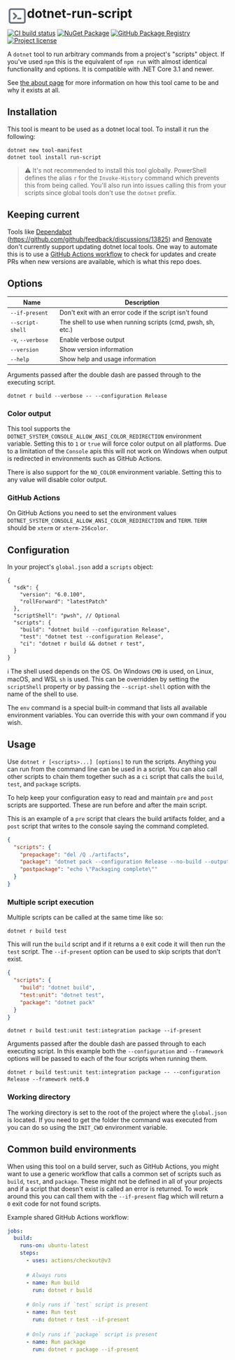 # <img src="assets/icon.svg" align="left" height="45"> dotnet-run-script

[![CI build status](https://github.com/xt0rted/dotnet-run-script/actions/workflows/ci.yml/badge.svg?branch=main)](https://github.com/xt0rted/dotnet-run-script/actions/workflows/ci.yml)
[![NuGet Package](https://img.shields.io/nuget/v/run-script?logo=nuget)](https://www.nuget.org/packages/run-script)
[![GitHub Package Registry](https://img.shields.io/badge/github-package_registry-yellow?logo=nuget)](https://nuget.pkg.github.com/xt0rted/index.json)
[![Project license](https://img.shields.io/github/license/xt0rted/dotnet-run-script)](LICENSE)

A `dotnet` tool to run arbitrary commands from a project's "scripts" object.
If you've used `npm` this is the equivalent of `npm run` with almost identical functionality and options.
It is compatible with .NET Core 3.1 and newer.

See [the about page](docs/README.md) for more information on how this tool came to be and why it exists at all.

## Installation

This tool is meant to be used as a dotnet local tool.
To install it run the following:

```console
dotnet new tool-manifest
dotnet tool install run-script
```

> ⚠️ It's not recommended to install this tool globally.
> PowerShell defines the alias `r` for the `Invoke-History` command which prevents this from being called.
> You'll also run into issues calling this from your scripts since global tools don't use the `dotnet` prefix.

## Keeping current

Tools like [Dependabot](https://github.com/apps/dependabot) (https://github.com/github/feedback/discussions/13825) and [Renovate](https://github.com/marketplace/renovate) don't currently support updating dotnet local tools.
One way to automate this is to use a [GitHub Actions workflow](https://github.com/xt0rted/dotnet-tool-update-test) to check for updates and create PRs when new versions are available, which is what this repo does.

## Options

Name | Description
-- | --
`--if-present` | Don't exit with an error code if the script isn't found
`--script-shell` | The shell to use when running scripts (cmd, pwsh, sh, etc.)
`-v`, `--verbose` | Enable verbose output
`--version` | Show version information
`--help` | Show help and usage information

Arguments passed after the double dash are passed through to the executing script.

```console
dotnet r build --verbose -- --configuration Release
```

### Color output

This tool supports the `DOTNET_SYSTEM_CONSOLE_ALLOW_ANSI_COLOR_REDIRECTION` environment variable.
Setting this to `1` or `true` will force color output on all platforms.
Due to a limitation of the `Console` apis this will not work on Windows when output is redirected in environments such as GitHub Actions.

There is also support for the `NO_COLOR` environment variable.
Setting this to any value will disable color output.

### GitHub Actions

On GitHub Actions you need to set the environment values `DOTNET_SYSTEM_CONSOLE_ALLOW_ANSI_COLOR_REDIRECTION` and `TERM`.
`TERM` should be `xterm` or `xterm-256color`.

## Configuration

In your project's `global.json` add a `scripts` object:

```jsonc
{
  "sdk": {
    "version": "6.0.100",
    "rollForward": "latestPatch"
  },
  "scriptShell": "pwsh", // Optional
  "scripts": {
    "build": "dotnet build --configuration Release",
    "test": "dotnet test --configuration Release",
    "ci": "dotnet r build && dotnet r test",
  }
}
```

ℹ️ The shell used depends on the OS.
On Windows `CMD` is used, on Linux, macOS, and WSL `sh` is used.
This can be overridden by setting the `scriptShell` property or by passing the `--script-shell` option with the name of the shell to use.

The `env` command is a special built-in command that lists all available environment variables.
You can override this with your own command if you wish.

## Usage

Use `dotnet r [<scripts>...] [options]` to run the scripts.
Anything you can run from the command line can be used in a script.
You can also call other scripts to chain them together such as a `ci` script that calls the `build`, `test`, and `package` scripts.

To help keep your configuration easy to read and maintain `pre` and `post` scripts are supported.
These are run before and after the main script.

This is an example of a `pre` script that clears the build artifacts folder, and a `post` script that writes to the console saying the command completed.

```json
{
  "scripts": {
    "prepackage": "del /Q ./artifacts",
    "package": "dotnet pack --configuration Release --no-build --output ./artifacts",
    "postpackage": "echo \"Packaging complete\""
  }
}
```

### Multiple script execution

Multiple scripts can be called at the same time like so:

```console
dotnet r build test
```

This will run the `build` script and if it returns a `0` exit code it will then run the `test` script.
The `--if-present` option can be used to skip scripts that don't exist.

```json
{
  "scripts": {
    "build": "dotnet build",
    "test:unit": "dotnet test",
    "package": "dotnet pack"
  }
}
```

```console
dotnet r build test:unit test:integration package --if-present
```

Arguments passed after the double dash are passed through to each executing script.
In this example both the `--configuration` and `--framework` options will be passed to each of the four scripts when running them.

```console
dotnet r build test:unit test:integration package -- --configuration Release --framework net6.0
```

### Working directory

The working directory is set to the root of the project where the `global.json` is located.
If you need to get the folder the command was executed from you can do so using the `INIT_CWD` environment variable.

## Common build environments

When using this tool on a build server, such as GitHub Actions, you might want to use a generic workflow that calls a common set of scripts such as `build`, `test`, and `package`.
These might not be defined in all of your projects and if a script that doesn't exist is called an error is returned.
To work around this you can call them with the `--if-present` flag which will return a `0` exit code for not found scripts.

Example shared GitHub Actions workflow:

```yaml
jobs:
  build:
    runs-on: ubuntu-latest
    steps:
      - uses: actions/checkout@v3

      # Always runs
      - name: Run build
        run: dotnet r build

      # Only runs if `test` script is present
      - name: Run test
        run: dotnet r test --if-present

      # Only runs if `package` script is present
      - name: Run package
        run: dotnet r package --if-present
```
